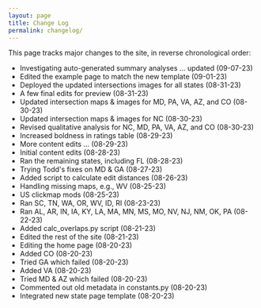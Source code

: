 ```yaml
---
layout: page
title: Change Log
permalink: changelog/
---
```


This page tracks major changes to the site, in reverse chronological order:

- Investigating auto-generated summary analyses ... updated (09-07-23)
- Edited the example page to match the new template (09-01-23)
- Deployed the updated intersections images for all states (08-31-23)
- A few final edits for preview (08-31-23)
- Updated intersection maps & images for MD, PA, VA, AZ, and CO (08-30-23)
- Updated intersection maps & images for NC (08-30-23)
- Revised qualitative analysis for NC, MD, PA, VA, AZ, and CO (08-30-23)
- Increased boldness in ratings table (08-29-23)
- More content edits ... (08-29-23)
- Initial content edits (08-28-23)
- Ran the remaining states, including FL (08-28-23)
- Trying Todd's fixes on MD & GA (08-27-23)
- Added script to calculate edit distances (08-26-23)
- Handling missing maps, e.g., WV (08-25-23)
- US clickmap mods (08-25-23)
- Ran SC, TN, WA, OR, WV, ID, RI (08-23-23)
- Ran AL, AR, IN, IA, KY, LA, MA, MN, MS, MO, NV, NJ, NM, OK, PA (08-22-23)
- Added calc_overlaps.py script (08-21-23)
- Edited the rest of the site (08-21-23) 
- Editing the home page (08-20-23)
- Added CO (08-20-23)
- Tried GA which failed (08-20-23)
- Added VA (08-20-23)
- Tried MD & AZ which failed (08-20-23)
- Commented out old metadata in constants.py (08-20-23)
- Integrated new state page template (08-20-23)
